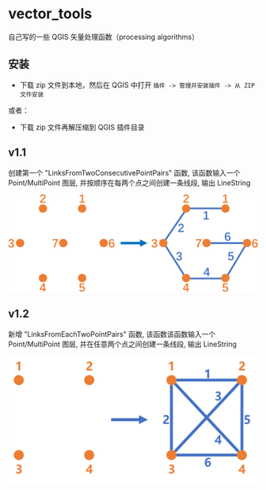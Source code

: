 # vector_tools
自己写的一些 QGIS 矢量处理函数（processing algorithms）

## 安装
- 下载 zip 文件到本地，然后在 QGIS 中打开 `插件 -> 管理并安装插件 -> 从 ZIP 文件安装`

或者：

- 下载 zip 文件再解压缩到 QGIS 插件目录

## v1.1
创建第一个 "LinksFromTwoConsecutivePointPairs" 函数, 该函数输入一个 Point/MultiPoint 图层, 并按顺序在每两个点之间创建一条线段, 输出 LineString

![](/img/LinksFromTwoConsecutivePointPairs.png)

## v1.2
新增 "LinksFromEachTwoPointPairs" 函数, 该函数该函数输入一个 Point/MultiPoint 图层, 并在任意两个点之间创建一条线段, 输出 LineString

![](/img/LinksFromEachTwoPointPairs.png)